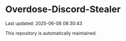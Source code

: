 # Overdose-Discord-Stealer

Last updated: 2025-06-08 08:30:43

This repository is automatically maintained.
